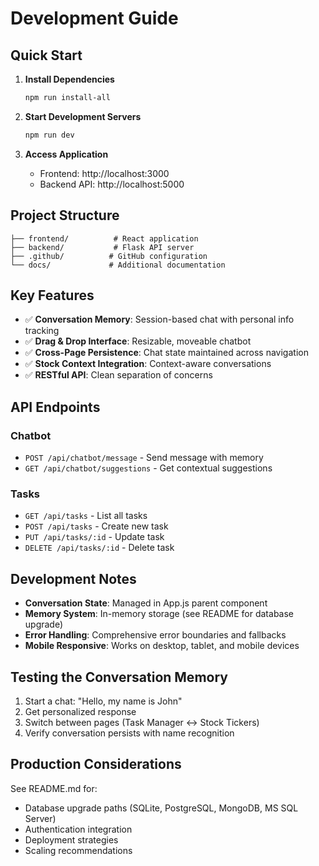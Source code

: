 # Development Guide

## Quick Start

1. **Install Dependencies**
   ```bash
   npm run install-all
   ```

2. **Start Development Servers**
   ```bash
   npm run dev
   ```

3. **Access Application**
   - Frontend: http://localhost:3000
   - Backend API: http://localhost:5000

## Project Structure

```
├── frontend/          # React application
├── backend/           # Flask API server
├── .github/          # GitHub configuration
└── docs/             # Additional documentation
```

## Key Features

- ✅ **Conversation Memory**: Session-based chat with personal info tracking
- ✅ **Drag & Drop Interface**: Resizable, moveable chatbot
- ✅ **Cross-Page Persistence**: Chat state maintained across navigation
- ✅ **Stock Context Integration**: Context-aware conversations
- ✅ **RESTful API**: Clean separation of concerns

## API Endpoints

### Chatbot
- `POST /api/chatbot/message` - Send message with memory
- `GET /api/chatbot/suggestions` - Get contextual suggestions

### Tasks
- `GET /api/tasks` - List all tasks
- `POST /api/tasks` - Create new task
- `PUT /api/tasks/:id` - Update task
- `DELETE /api/tasks/:id` - Delete task

## Development Notes

- **Conversation State**: Managed in App.js parent component
- **Memory System**: In-memory storage (see README for database upgrade)
- **Error Handling**: Comprehensive error boundaries and fallbacks
- **Mobile Responsive**: Works on desktop, tablet, and mobile devices

## Testing the Conversation Memory

1. Start a chat: "Hello, my name is John"
2. Get personalized response
3. Switch between pages (Task Manager ↔ Stock Tickers)
4. Verify conversation persists with name recognition

## Production Considerations

See README.md for:
- Database upgrade paths (SQLite, PostgreSQL, MongoDB, MS SQL Server)
- Authentication integration
- Deployment strategies
- Scaling recommendations